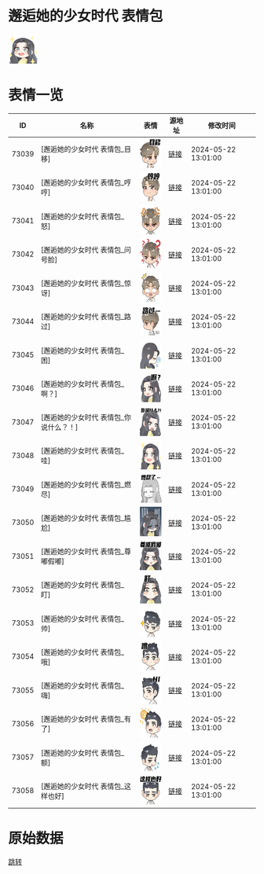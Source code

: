 # 邂逅她的少女时代 表情包

<img src="./cover.png" height="60" alt="cover" />

# 表情一览

|ID|名称|表情|源地址|修改时间|
|----|----|----|----|----|
|73039|[邂逅她的少女时代 表情包_目移]|<img src="./pic/073039_%5B邂逅她的少女时代 表情包_目移%5D.png" height="60" alt="目移"/>|[链接](https://i0.hdslb.com/bfs/garb/09600f8c7dd4727cb6a0cc536e3f2441b1baa9ba.png)|2024-05-22 13:01:00|
|73040|[邂逅她的少女时代 表情包_哼哼]|<img src="./pic/073040_%5B邂逅她的少女时代 表情包_哼哼%5D.png" height="60" alt="哼哼"/>|[链接](https://i0.hdslb.com/bfs/garb/9ab3767b9003ff4a9280b745aa971f2c2ae8b2fd.png)|2024-05-22 13:01:00|
|73041|[邂逅她的少女时代 表情包_怒]|<img src="./pic/073041_%5B邂逅她的少女时代 表情包_怒%5D.png" height="60" alt="怒"/>|[链接](https://i0.hdslb.com/bfs/garb/1d181ed82211e1a1848a56fc1bc8e7e8652d60b4.png)|2024-05-22 13:01:00|
|73042|[邂逅她的少女时代 表情包_问号脸]|<img src="./pic/073042_%5B邂逅她的少女时代 表情包_问号脸%5D.png" height="60" alt="问号脸"/>|[链接](https://i0.hdslb.com/bfs/garb/ec269fb05eb60dc751eaf1f741f23cb8df2c3692.png)|2024-05-22 13:01:00|
|73043|[邂逅她的少女时代 表情包_惊讶]|<img src="./pic/073043_%5B邂逅她的少女时代 表情包_惊讶%5D.png" height="60" alt="惊讶"/>|[链接](https://i0.hdslb.com/bfs/garb/666e4fe54dacf7ebb29d6a4cd7f527220d861711.png)|2024-05-22 13:01:00|
|73044|[邂逅她的少女时代 表情包_路过]|<img src="./pic/073044_%5B邂逅她的少女时代 表情包_路过%5D.png" height="60" alt="路过"/>|[链接](https://i0.hdslb.com/bfs/garb/e5f4da980f893830d0cb140209b07c3d727e7598.png)|2024-05-22 13:01:00|
|73045|[邂逅她的少女时代 表情包_困]|<img src="./pic/073045_%5B邂逅她的少女时代 表情包_困%5D.png" height="60" alt="困"/>|[链接](https://i0.hdslb.com/bfs/garb/d3931cda2c9d61ee21759c029f865e7c83801b08.png)|2024-05-22 13:01:00|
|73046|[邂逅她的少女时代 表情包_啊？]|<img src="./pic/073046_%5B邂逅她的少女时代 表情包_啊？%5D.png" height="60" alt="啊？"/>|[链接](https://i0.hdslb.com/bfs/garb/b0153701e50ac45016c5f4b7fd960fe540616d3e.png)|2024-05-22 13:01:00|
|73047|[邂逅她的少女时代 表情包_你说什么？！]|<img src="./pic/073047_%5B邂逅她的少女时代 表情包_你说什么？！%5D.png" height="60" alt="你说什么？！"/>|[链接](https://i0.hdslb.com/bfs/garb/9d1c88bcc307826079a9806b7844019168168125.png)|2024-05-22 13:01:00|
|73048|[邂逅她的少女时代 表情包_哇]|<img src="./pic/073048_%5B邂逅她的少女时代 表情包_哇%5D.png" height="60" alt="哇"/>|[链接](https://i0.hdslb.com/bfs/garb/cc1b67b3b1de759c1986e21813cf22ceb0213112.png)|2024-05-22 13:01:00|
|73049|[邂逅她的少女时代 表情包_燃尽]|<img src="./pic/073049_%5B邂逅她的少女时代 表情包_燃尽%5D.png" height="60" alt="燃尽"/>|[链接](https://i0.hdslb.com/bfs/garb/c8999411032ee91b9dca5d5df059011ed36a75a4.png)|2024-05-22 13:01:00|
|73050|[邂逅她的少女时代 表情包_尴尬]|<img src="./pic/073050_%5B邂逅她的少女时代 表情包_尴尬%5D.png" height="60" alt="尴尬"/>|[链接](https://i0.hdslb.com/bfs/garb/9befcf98bbfefff9dd331b33bab55ea9177270b4.png)|2024-05-22 13:01:00|
|73051|[邂逅她的少女时代 表情包_尊嘟假嘟]|<img src="./pic/073051_%5B邂逅她的少女时代 表情包_尊嘟假嘟%5D.png" height="60" alt="尊嘟假嘟"/>|[链接](https://i0.hdslb.com/bfs/garb/9df553e77494cb0a8922e6f8818b42063c375375.png)|2024-05-22 13:01:00|
|73052|[邂逅她的少女时代 表情包_盯]|<img src="./pic/073052_%5B邂逅她的少女时代 表情包_盯%5D.png" height="60" alt="盯"/>|[链接](https://i0.hdslb.com/bfs/garb/0f2beca3d311cd1938a35d5043c115807894e112.png)|2024-05-22 13:01:00|
|73053|[邂逅她的少女时代 表情包_帅]|<img src="./pic/073053_%5B邂逅她的少女时代 表情包_帅%5D.png" height="60" alt="帅"/>|[链接](https://i0.hdslb.com/bfs/garb/ad36d5f4b7752ee507e895f9ea4af75bac3fbe68.png)|2024-05-22 13:01:00|
|73054|[邂逅她的少女时代 表情包_哦]|<img src="./pic/073054_%5B邂逅她的少女时代 表情包_哦%5D.png" height="60" alt="哦"/>|[链接](https://i0.hdslb.com/bfs/garb/d7436edba59f6992891e13c883a26bcbbb1aeff7.png)|2024-05-22 13:01:00|
|73055|[邂逅她的少女时代 表情包_嗨]|<img src="./pic/073055_%5B邂逅她的少女时代 表情包_嗨%5D.png" height="60" alt="嗨"/>|[链接](https://i0.hdslb.com/bfs/garb/b4d88192823d903c3707eace65dc55c2ced423ff.png)|2024-05-22 13:01:00|
|73056|[邂逅她的少女时代 表情包_有了]|<img src="./pic/073056_%5B邂逅她的少女时代 表情包_有了%5D.png" height="60" alt="有了"/>|[链接](https://i0.hdslb.com/bfs/garb/1db9a1de6f4e7de3767316d206ebf53bb72f614d.png)|2024-05-22 13:01:00|
|73057|[邂逅她的少女时代 表情包_额]|<img src="./pic/073057_%5B邂逅她的少女时代 表情包_额%5D.png" height="60" alt="额"/>|[链接](https://i0.hdslb.com/bfs/garb/bdd9ad8355dbc9ad2a484416b631e3b359bda185.png)|2024-05-22 13:01:00|
|73058|[邂逅她的少女时代 表情包_这样也好]|<img src="./pic/073058_%5B邂逅她的少女时代 表情包_这样也好%5D.png" height="60" alt="这样也好"/>|[链接](https://i0.hdslb.com/bfs/garb/7696ce692076c3f3a2e6f69f316a8d2bc33512d1.png)|2024-05-22 13:01:00|

# 原始数据

[跳转](./raw.json)

